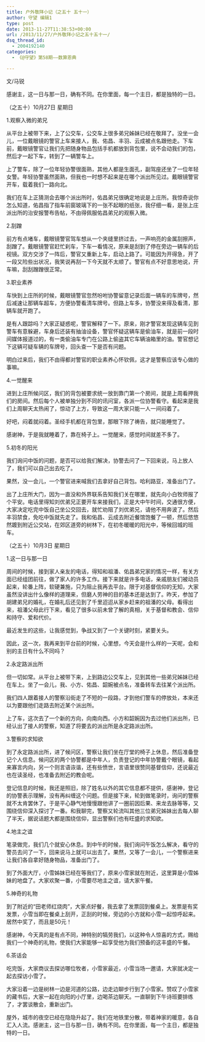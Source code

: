 ```yaml
---
title: 户外敬拜小记（之五十 五十一）
author: 守望 编辑1
type: post
date: 2013-11-27T11:38:53+00:00
url: /2013/11/27/户外敬拜小记之五十五十一/
dsq_thread_id:
  - 2004192140
categories:
  - 《@守望》第58期——数算恩典

---
```

文/马锐

感谢主，这一日与那一日，确有不同。在你里面，每一个主日，都是独特的一日。<!--more-->

（之五十）10月27日 星期日

1.观察入微的弟兄
  
从平台上被带下来，上了公交车，公交车上很多弟兄姊妹已经在敬拜了。没坐一会儿，一位戴眼镜的警官上车来接人，我、佑昌、丰羽、云成被点名跟他走。下车前，戴眼镜警官让我们先把随身物品包括手机都放到背包里，说不会动我们的包，然后才一起下车，转到了一辆警车上。
  
上了警车，除了一位年轻协警很面熟，其他人都是生面孔，副驾座还坐了一位年轻女警。年轻协警虽然面熟，但我也一时想不起来是在哪个派出所见过。戴眼镜警官开车，载着我们一路向北。
  
我们在车上正猜测会去哪个派出所时，佑昌弟兄很确定地说是上庄所。我惊奇说你怎么知道，佑昌指了指车前窗玻璃下的一张不起眼的纸张，我仔细一看，是张上庄派出所的治安报警布告帖，不由得佩服佑昌弟兄的观察入微。

2.刮蹭
  
前方有点堵车，戴眼镜警官驾车想从一个夹缝里挤过去，一声响亮的金属刮擦声，刮蹭了。戴眼镜警官赶忙刹车，下车一看情况，原来是刮到了停在旁边一辆车的后视镜。双方交涉了一阵后，警官又重新上车，启动上路了。可能因为开得急，开了一段又险些出状况，我笑说再刮一下今天就不太顺了。警官有点不好意思地说，开车嘛，刮刮蹭蹭很正常。

3.职业素养
  
车快到上庄所的时候，戴眼镜警官忽然吩咐协警留意记录后面一辆车的车牌号，然后减速让那辆车超车，方便协警看清车牌号。但路上车多，协警没来得及看清，那辆车就开跑了。
  
是有人跟踪吗？大家正疑惑呢，警官解释了一下。原来，刚才警官发现这辆车见到警车有意躲避，车身后还装有抽油设备，警官怀疑这辆车是偷油车，就是前一段时间媒体报道过的，有一类偷油车专门在公路上偷盗其它车辆油箱里的油。警官想记下这辆可疑车辆的车牌号，回头查一下是否有问题。
  
明白过来后，我们不由得都对警官的职业素养心怀钦佩，这才是警察应该专心做的事嘛。

4.一觉醒来
  
进到上庄所候问区，我们的背包被要求统一放到靠门第一个房间，就是上周看押我们的房间。然后每个人被单独分到不同的讯问室，各派一位协警看守。看起来是我们上周聊天太热闹了，惊动了上方，导致这一周大家只能一人一间闷着了。
  
好吧，闷着就闷着。圣经手机都在背包里，那眼下除了祷告，就只能睡觉了。
  
感谢神，于是我就睡着了，靠在椅子上。一觉醒来，感觉时间就差不多了。

5.初冬的阳光
  
我们询问中饭的问题，是否可以给我们解决，协警去问了一下回来说，马上放人了，我们可以自己出去吃了。
  
果然，没一会儿，一个警官进来喊我们去拿好自己背包。哈利路亚，准备出门了。
  
出了上庄所大门，因为一直没和外界联系告知我们关在哪里，就先向小白牧师报了个平安。电话里得知刘优弟兄正要开车来接我们，正是大中午时间，交通很方便，大家决定吃完中饭自己坐公交回去，就忙劝阻了刘优弟兄，请他不用奔波了。然后丰羽禁食，免吃中饭就先走了。我和佑昌、云成去附近餐馆饱餐了一顿，然后悠悠然踱到附近公交站，在郊区道旁的树林下，在初冬暖暖的阳光中，等候回城的班车。

（之五十）10月3日 星期日

1.这一日与那一日
  
周间的时候，接到家人亲友的电话，得知和祖潘、佑昌弟兄家的情况一样，有关方面已经组团前往，做了家人的许多工作。接下来就是许多电话，亲戚朋友们被动员起来，轮番上阵，软硬兼施，只为阻止我再去平台。限于对基督信仰的无知，大家虽然没讲出什么像样的道理来，但磨人劳神的目的基本还是达到了。昨天，参加了胡建弟兄的婚礼，在婚礼后还见到了千里迢迢从家乡赶来的祖潘的父母。看得出来，祖潘父母此行下来，看见了很多以前未曾了解的真相，关于基督和教会、信仰和持守、爱和代价。
  
最近发生的这些，让我感觉到，争战又到了一个关键时刻，紧要关头。
  
因此，这一次，我再来到平台前的时候，心里想，今天会是什么样的一天呢，会和别的主日有什么不同吗？

2.永定路派出所
  
但一切如常。从平台上被带下来，上到路边公交车上，见到其他一些弟兄姊妹已经在车上。坐了一会儿，我、小方、佑昌、韶婉被点名，准备转车去往某个派出所。
  
我们四人跟着接人的警察沿街走了不短的一段路，才到他们警车的停放处，本来还以为要跟他们走路去附近某个派出所。
  
上了车，这次去了一个新的方向，向南向西。小方和韶婉因为去过他们派出所，已经认出了接人的警察，知道了将要去的派出所是永定路派出所。

3.警察的求知欲
  
到了永定路派出所，进了候问区，警察让我们坐在厅堂的椅子上休息，然后准备登记个人信息。候问区的两个协警都是中年人，负责登记的中年协警戴个眼镜，看起来寡言内向，另一个则言语诙谐，还有些愤世，言语里很赞同基督信仰，还说最近也在读圣经，也准备去附近的教会呢。
  
登记信息的时候，我还是照旧，除了姓名以外的其它信息都不提供，感谢神，登记的协警表示理解，没有再纠缠这个问题。但是接下来，轮到做笔录时，询问的警察就不太肯罢休了。于是平心静气地慢慢跟他讲了一圈前因后果、来龙去脉等等，又围绕信仰深入探讨了一番。和我聊完，警察又轮流叫其他三位弟兄姊妹出去每人聊了半天，据说话题大都是围绕信仰，显出警察们也有旺盛的求知欲。

4.地主之谊
  
笔录做完，我们几个就安心休息。到中午的时候，我们询问午饭怎么解决，看守的警员去问了一下，回来说马上就可以出去了。果然，又等了一会儿，一个警察进来让我们各自拿好随身物品，准备出门了。
  
到了外面大厅，小雪姊妹已经在等我们了，原来小雪家就在附近，这里算是小雪姊妹的地盘了。大家欢聚一番，小雪要尽地主之谊，请大家午餐。

5.神奇的礼物
  
到了附近的“田老师红烧肉”，大家点好餐，我去拿了发票回到餐桌上。发票是有奖发票，小雪当即在餐桌上刮开，正刮的时候，旁边的小方就和小雪一起惊呼起来。居然中奖了，而且是50元！
  
感谢神，今天真的是有点不同，神特别的犒劳我们，以这种令人惊喜的方式，赐给我们一个神奇的礼物，使我们大家能够一起享受他为我们预备的这丰盛的午餐。

6.茶话会
  
吃完饭，大家商议去探访哪位牧者，小雪家最近，小雪当场一邀请，大家就决定一起去探访小雪了。
  
大家沿着一边是树林一边是河道的公路，边走边聊步行到了小雪家。赞叹了小雪家的藏书后，大家一起在向阳的小厅里，边喝茶边聊天。一直聊到下午诗班要排练了，才罢谈散会，重新出门。
  
屋外，城市的夜空已经在隐隐升起了。我们在地铁里分散，带着神家的暖意，各自汇入人流。感谢主，这一日与那一日，确有不同。在你里面，每一个主日，都是独特的一日。